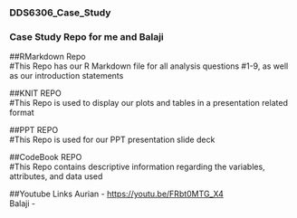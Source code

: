 ### DDS6306_Case_Study
### Case Study Repo for me and Balaji 

##RMarkdown Repo  
#This Repo has our R Markdown file for all analysis questions #1-9, as well as our introduction statements

##KNIT REPO  
#This Repo is used to display our plots and tables in a presentation related format

##PPT REPO  
#This Repo is used for our PPT presentation slide deck 

##CodeBook REPO  
#This Repo contains descriptive information regarding the variables, attributes, and data used  

##Youtube Links
Aurian - https://youtu.be/FRbt0MTG_X4  
Balaji - 
